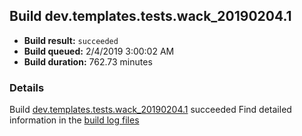 ## Build dev.templates.tests.wack_20190204.1
- **Build result:** `succeeded`
- **Build queued:** 2/4/2019 3:00:02 AM
- **Build duration:** 762.73 minutes
### Details
Build [dev.templates.tests.wack_20190204.1](https://winappstudio.visualstudio.com/web/build.aspx?pcguid=a4ef43be-68ce-4195-a619-079b4d9834c2&builduri=vstfs%3a%2f%2f%2fBuild%2fBuild%2f27017) succeeded
Find detailed information in the [build log files](https://uwpctdiags.blob.core.windows.net/buildlogs/dev.templates.tests.wack_20190204.1_logs.zip)
